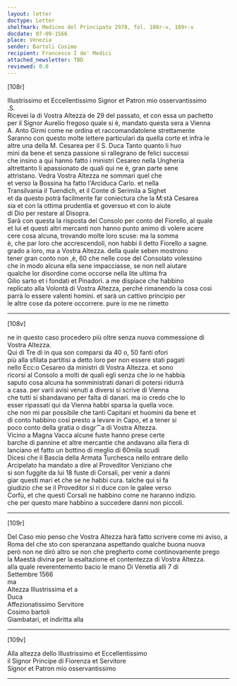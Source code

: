 ```yaml
---
layout: letter
doctype: Letter
shelfmark: Mediceo del Principato 2978, fol. 108r-v, 109r-v
docdate: 07-09-1566
place: Venezia
sender: Bartoli Cosimo
recipient: Francesco I de' Medici
attached_newsletter: TBD
reviewed: 0.0
---
```


[108r]  
  
  
Illustrissimo et Eccellentissimo Signor et Patron mio osservantissimo  
.S.  
Ricevei la di Vostra Altezza de 29 del passato, et con essa un pachetto  
per il Signor Aurelio fregoso quale si è, mandato questa sera a Vienna  
A. Anto Girmi come ne ordina et raccomandatolene strettamente  
Saranno con questo molte lettere particulari da quella corte et infra le  
altre una della M. Cesarea per il S. Duca Tanto quanto li huo  
mini da bene et senza passione si rallegrano de felici successi  
che insino a qui hanno fatto i ministri Cesareo nella Ungheria  
altrettanto li apassionato de quali qui ne è, gran parte sene  
attristano. Vedra Vostra Altezza ne sommari quel che  
et verso la Bossina ha fatto l'Arciduca Carlo. et nella  
Transilvania il Tuendich, et il Conte di Serimila a Sighet  
et da questo potrà facilmente far coniectura che la M:stà Cesarea  
sia et con la ottima prudentia et goversuo et con lo aiute  
di Dio per restare al Disopra.  
Sarà con questa la risposta del Consolo per conto del Fiorello, al quale  
et lui et questi altri mercanti non hanno punto animo di volere acere  
cere cosa alcuna, trovando molte loro scuse: ma la somma  
è, che par loro che accrescendoli, non habbi il detto Fiorello a sagne.  
grado a loro, ma a Vostra Altezza. della quale seben mostrono  
tener gran conto non ,è, 60 che nelle cose del Consolato volessino  
che in modo alcuna ella sene impacciasse, se non nell aiutare  
qualche lor disordine come occorse nella lite ultima fra  
Gilio sarto et i fondati et Pinadori. a me dispiace che habbino  
replicato alla Volontà di Vostra Altezza, perché rimanendo la cosa così  
parrà lo essere valenti homini. et sarà un cattivo principio per  
le altre cose da potere occorrere. pure io me ne rimetto  
  
---  

[108v]  
  
  
ne in questo caso procedero più oltre senza nuova commessione di  
Vostra Altezza.  
Qui di Tre dì in qua son comparsi da 40 o, 50 fanti ofori  
più alla sfilata partitisi a detto loro per non essere stati pagati  
nello Ecc:o Cesareo da ministri di Vostra Altezza. et sono  
ricorsi al Consolo a molti de quali egli senza che io ne habbia  
saputo cosa alcuna ha somministrati danari di potersi ridurrà  
a casa. per varii avisi venuti a diversi si scrive di Vienna  
che tutti si sbandavano per falta di danari. ma io credo che lo  
esser ripassati qui da Vienna habbi sparsa la quella voce.  
che non mi par possibile che tanti Capitani et huomini da bene et  
di conto habbino così presto a levare in Capo, et a tener si  
poco conto della gratia o disgr⁀a di Vostra Altezza.  
Vicino a Magna Vacca alcune fuste hanno prese certe  
barche di pannine et altre mercantie che andavano alla fiera di  
lanciano et fatto un bottino di meglio di 60mila scudi  
Dicesi che il Bascia della Armata Turchesca nello entrare dello  
Arcipelato ha mandato a dire al Proveditor Veniziano che  
si son fuggite da lui 18 fuste di Corsali, per venir a danni  
giar questi mari et che se ne habbi cura. talche qui si fa  
giudizio che se il Proveditor si ri duce con le galee verso  
Corfù, et che questi Corsali ne habbino come ne haranno indizio.  
che per questo mare habbino a succedere danni non piccoli.  
  
---  

[109r]  
  
  
Del Caso mio penso che Vostra Altezza harà fatto scrivere come mi aviso, a  
Roma del che sto con speranzana aspettando qualche buona nuova  
però non ne dirò altro se non che pregherto come continovamente prego  
la Maestà divina per la esaltazione et contentezza di Vostra Altezza.  
alla quale reverentemento bacio le mano Di Venetia alli 7 di  
Settembre 1566  
ma  
Altezza Illustrissima et a  
Duca  
Affezionatissimo Servitore  
Cosimo bartoli  
Giambatari, et indiritta alla  
  
---  

[109v]  
  
  
Alla altezza dello Illustrissimo et Eccellentissimo  
il Signor Principe di Fiorenza et Servitore  
Signor et Patron mio osservantissimo  
  
---  

